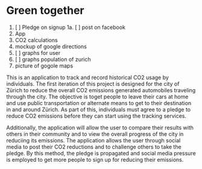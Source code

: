 # Green together

1.  [ ] Pledge on signup
1a. [ ] post on facebook
2. App
3. CO2 calculations
4. mockup of google directions
5. [ ] graphs for user
6. [ ] graphs population of zurich
7. picture of gogole maps

This is an application to track and record historical CO2 usage by individuals. The first iteration of this project is
designed for the city of Zürich to reduce the overall CO2 emissions generated automobiles traveling through the city.
The objective is toget people to leave their cars at home and use public transportation or alternate means to get to
their destination in and around Zürich. As part of this, individuals must agree to a pledge to reduce CO2 emissions before
they can start using the tracking services.

Additionally, the application will allow the user to compare their results with others in their community and to view the
overall progress of the city in reduciing its emissions. The application allows the user through social media to post their
CO2 reductions and to challenge others to take the pledge. By this method, the pledge is propagated and social media
pressure is employed to get more people to sign up for reducing their emissions.
